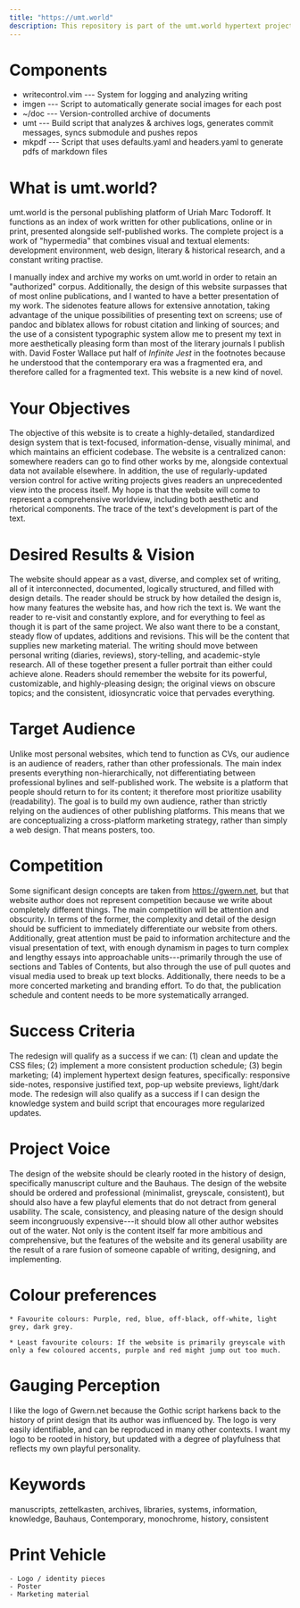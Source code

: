 ```yaml
---
title: "https://umt.world"
description: This repository is part of the umt.world hypertext project. It includes the code of the website, but also tracks changes to pieces of writing kept therein.
---
```


# Components

- writecontrol.vim --- System for logging and analyzing writing
- imgen --- Script to automatically generate social images for each post
- ~/doc --- Version-controlled archive of documents
- umt --- Build script that analyzes \& archives logs, generates commit messages, syncs submodule and pushes repos
- mkpdf --- Script that uses defaults.yaml and headers.yaml to generate pdfs of markdown files

# What is umt.world?

umt.world is the personal publishing platform of Uriah Marc Todoroff. It functions as an index of work written for other publications, online or in print, presented alongside self-published works. The complete project is a work of "hypermedia" that combines visual and textual elements: development environment, web design, literary \& historical research, and a constant writing practise.

I manually index and archive my works on umt.world in order to retain an "authorized" corpus. Additionally, the design of this website surpasses that of most online publications, and I wanted to have a better presentation of my work. The sidenotes feature allows for extensive annotation, taking advantage of the unique possibilities of presenting text on screens; use of pandoc and biblatex allows for robust citation and linking of sources; and the use of a consistent typographic system allow me to present my text in more aesthetically pleasing form than most of the literary journals I publish with. David Foster Wallace put half of *Infinite Jest* in the footnotes because he understood that the contemporary era was a fragmented era, and therefore called for a fragmented text. This website is a new kind of novel.

# Your Objectives

The objective of this website is to create a highly-detailed, standardized design system that is text-focused, information-dense, visually minimal, and which maintains an efficient codebase. The website is a centralized canon: somewhere readers can go to find other works by me, alongside contextual data not available elsewhere. In addition, the use of regularly-updated version control for active writing projects gives readers an unprecedented view into the process itself. My hope is that the website will come to represent a comprehensive worldview, including both aesthetic and rhetorical components. The trace of the text's development is part of the text.

# Desired Results \& Vision

The website should appear as a vast, diverse, and complex set of writing, all of it interconnected, documented, logically structured, and filled with design details. The reader should be struck by how detailed the design is, how many features the website has, and how rich the text is. We want the reader to re-visit and constantly explore, and for everything to feel as though it is part of the same project. We also want there to be a constant, steady flow of updates, additions and revisions. This will be the content that supplies new marketing material. The writing should move between personal writing (diaries, reviews), story-telling, and academic-style research. All of these together present a fuller portrait than either could achieve alone. Readers should remember the website for its powerful, customizable, and highly-pleasing design; the original views on obscure topics; and the consistent, idiosyncratic voice that pervades everything.

# Target Audience

Unlike most personal websites, which tend to function as CVs, our audience is an audience of readers, rather than other professionals. The main index presents everything non-hierarchically, not differentiating between professional bylines and self-published work. The website is a platform that people should return to for its content; it therefore most prioritize usability (readability). The goal is to build my own audience, rather than strictly relying on the audiences of other publishing platforms. This means that we are conceptualizing a cross-platform marketing strategy, rather than simply a web design. That means posters, too.

# Competition

Some significant design concepts are taken from https://gwern.net, but that website author does not represent competition because we write about completely different things. The main competition will be attention and obscurity. In terms of the former, the complexity and detail of the design should be sufficient to immediately differentiate our website from others. Additionally, great attention must be paid to information architecture and the visual presentation of text, with enough dynamism in pages to turn complex and lengthy essays into approachable units---primarily through the use of sections and Tables of Contents, but also through the use of pull quotes and visual media used to break up text blocks. Additionally, there needs to be a more concerted marketing and branding effort. To do that, the publication schedule and content needs to be more systematically arranged.

# Success Criteria

The redesign will qualify as a success if we can: (1) clean and update the CSS files; (2) implement a more consistent production schedule; (3) begin marketing; (4) implement hypertext design features, specifically: responsive side-notes, responsive justified text, pop-up website previews, light/dark mode. The redesign will also qualify as a success if I can design the knowledge system and build script that encourages more regularized updates.

# Project Voice

The design of the website should be clearly rooted in the history of design, specifically manuscript culture and the Bauhaus. The design of the website should be ordered and professional (minimalist, greyscale, consistent), but should also have a few playful elements that do not detract from general usability. The scale, consistency, and pleasing nature of the design should seem incongruously expensive---it should blow all other author websites out of the water. Not only is the content itself far more ambitious and comprehensive, but the features of the website and its general usability are the result of a rare fusion of someone capable of writing, designing, and implementing.

# Colour preferences

	* Favourite colours: Purple, red, blue, off-black, off-white, light grey, dark grey.

	* Least favourite colours: If the website is primarily greyscale with only a few coloured accents, purple and red might jump out too much.

# Gauging Perception

I like the logo of Gwern.net because the Gothic script harkens back to the history of print design that its author was influenced by. The logo is very easily identifiable, and can be reproduced in many other contexts. I want my logo to be rooted in history, but updated with a degree of playfulness that reflects my own playful personality.

# Keywords

manuscripts, zettelkasten, archives, libraries, systems, information, knowledge, Bauhaus, Contemporary, monochrome, history, consistent

# Print Vehicle

	- Logo / identity pieces
	- Poster
	- Marketing material

